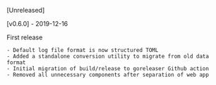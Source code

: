 [Unreleased]


[v0.6.0] - 2019-12-16

First release

    - Default log file format is now structured TOML
    - Added a standalone conversion utility to migrate from old data format
    - Initial migration of build/release to goreleaser Github action
    - Removed all unnecessary components after separation of web app
